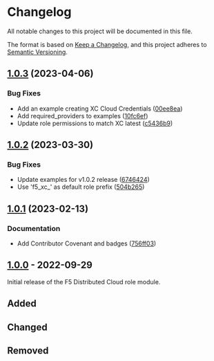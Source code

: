 # Changelog

<!-- markdownlint-disable MD024 -->

All notable changes to this project will be documented in this file.

The format is based on [Keep a Changelog](https://keepachangelog.com/en/1.0.0/),
and this project adheres to [Semantic Versioning](https://semver.org/spec/v2.0.0.html).

## [1.0.3](https://github.com/memes/terraform-google-f5-distributed-cloud-role/compare/v1.0.2...v1.0.3) (2023-04-06)


### Bug Fixes

* Add an example creating XC Cloud Credentials ([00ee8ea](https://github.com/memes/terraform-google-f5-distributed-cloud-role/commit/00ee8ea6c41173aad9cec3edd29614d96dd02189))
* Add required_providers to examples ([10fc6ef](https://github.com/memes/terraform-google-f5-distributed-cloud-role/commit/10fc6ef3f12d79abc8d81abc1e98ffbde344c43c))
* Update role permissions to match XC latest ([c5436b9](https://github.com/memes/terraform-google-f5-distributed-cloud-role/commit/c5436b991cb4e31cb900ee7d1cde2d35b7772fa1))

## [1.0.2](https://github.com/memes/terraform-google-f5-distributed-cloud-role/compare/v1.0.1...v1.0.2) (2023-03-30)


### Bug Fixes

* Update examples for v1.0.2 release ([6746424](https://github.com/memes/terraform-google-f5-distributed-cloud-role/commit/674642485ae487f7ad6d32d5e4f12f02832947c3))
* Use 'f5_xc_' as default role prefix ([504b265](https://github.com/memes/terraform-google-f5-distributed-cloud-role/commit/504b2654733cf8e3a2cb0f841212befe6b992531))

## [1.0.1](https://github.com/memes/terraform-google-f5-distributed-cloud-role/compare/v1.0.0...v1.0.1) (2023-02-13)


### Documentation

* Add Contributor Covenant and badges ([756ff03](https://github.com/memes/terraform-google-f5-distributed-cloud-role/commit/756ff03a126c75a3d4fe1a069a400685460a3af2))

## [1.0.0] - 2022-09-29

Initial release of the F5 Distributed Cloud role module.

## Added

## Changed

## Removed

<!-- TODO: @memes - update
[1.0.1]: https://github.com/memes/terraform-google-f5-distributed-cloud-service-account/compare/v1.0.0...v1.0.1
-->
[1.0.0]: https://github.com/memes/terraform-google-f5-distributed-cloud-service-account/releases/tag/v1.0.0
